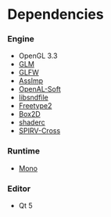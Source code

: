 # Dependencies

### Engine
- OpenGL 3.3
- [GLM](https://github.com/g-truc/glm)
- [GLFW](https://github.com/glfw/glfw)
- [AssImp](https://github.com/assimp/assimp)
- [OpenAL-Soft](https://github.com/kcat/openal-soft)
- [libsndfile](https://github.com/libsndfile/libsndfile)
- [Freetype2](https://freetype.org/)
- [Box2D](https://box2d.org/)
- [shaderc](https://github.com/google/shaderc)
- [SPIRV-Cross](https://github.com/KhronosGroup/SPIRV-Cross)

### Runtime
- [Mono](https://github.com/mono/mono)

### Editor
- Qt 5
